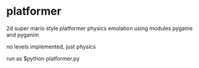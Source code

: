 # platformer
2d super mario style platformer physics emulation using modules pygame and pyganim

no levels implemented, just physics

run as $python platformer.py
